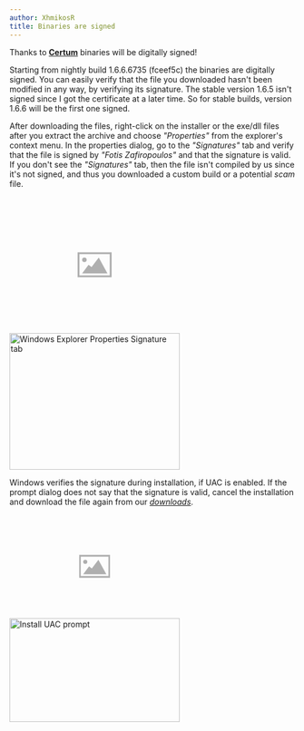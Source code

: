 ```yaml
---
author: XhmikosR
title: Binaries are signed
---
```


Thanks to **[Certum](http://www.certum.eu/certum/cert,eindex_en.xml)** binaries will be digitally signed!

Starting from nightly build 1.6.6.6735 (fceef5c) the binaries are digitally
signed. You can easily verify that the file you downloaded hasn't been modified
in any way, by verifying its signature. The stable version 1.6.5 isn't signed
since I got the certificate at a later time. So for stable builds, version
1.6.6 will be the first one signed.

After downloading the files, right-click on the installer or the exe/dll files
after you extract the archive and choose *"Properties"* from the explorer's
context menu. In the properties dialog, go to the *"Signatures"* tab and verify
that the file is signed by <!--googleoff: all-->*"Fotis Zafiropoulos"*<!--googleon: all-->
and that the signature is valid. If you don't see the *"Signatures"* tab,
then the file isn't compiled by us since it's not signed, and thus you downloaded
a custom build or a potential *scam* file.

<div class="row gallery">
    <div class="col-xs-12 col-sm-4 text-center">
        <a class="thumbnail" href="/assets/img/news/properties-signature.png" title="Windows Explorer Properties Signature tab">
            <img class="defer" src="data:image/svg+xml;charset=utf-8,%3Csvg%20xmlns%3D%22http%3A%2F%2Fwww.w3.org%2F2000%2Fsvg%22%20xmlns%3Axlink%3D%22http%3A%2F%2Fwww.w3.org%2F1999%2Fxlink%22%20viewBox%3D%220%200%20300%20200%22%3E%3Cdefs%3E%3Csymbol%20id%3D%22a%22%20viewBox%3D%220%200%2090%2066%22%20opacity%3D%22.3%22%3E%3Cpath%20d%3D%22M85%205v56H5V5h80m5-5H0v66h90V0z%22%2F%3E%3Ccircle%20cx%3D%2218%22%20cy%3D%2220%22%20r%3D%226%22%2F%3E%3Cpath%20d%3D%22M56%2014L37%2039l-8-6-17%2023h67z%22%2F%3E%3C%2Fsymbol%3E%3C%2Fdefs%3E%3Cuse%20width%3D%2220%25%22%20x%3D%2240%25%22%20xlink%3Ahref%3D%22%23a%22%2F%3E%3C%2Fsvg%3E" data-src="/assets/img/news/properties-signature-thumb.png" width="300" height="241" alt="Windows Explorer Properties Signature tab">
            <noscript><img src="/assets/img/news/properties-signature-thumb.png" width="300" height="241" alt="Windows Explorer Properties Signature tab"></noscript>
        </a>
    </div>
</div>

Windows verifies the signature during installation, if UAC is enabled.
If the prompt dialog does not say that the signature is valid, cancel the
installation and download the file again from our [*downloads*](/downloads/).

<div class="row gallery">
    <div class="col-xs-12 col-sm-4 text-center">
        <a class="thumbnail" href="/assets/img/news/install-uac.png" title="Install UAC prompt">
            <img class="defer" src="data:image/svg+xml;charset=utf-8,%3Csvg%20xmlns%3D%22http%3A%2F%2Fwww.w3.org%2F2000%2Fsvg%22%20xmlns%3Axlink%3D%22http%3A%2F%2Fwww.w3.org%2F1999%2Fxlink%22%20viewBox%3D%220%200%20300%20200%22%3E%3Cdefs%3E%3Csymbol%20id%3D%22a%22%20viewBox%3D%220%200%2090%2066%22%20opacity%3D%22.3%22%3E%3Cpath%20d%3D%22M85%205v56H5V5h80m5-5H0v66h90V0z%22%2F%3E%3Ccircle%20cx%3D%2218%22%20cy%3D%2220%22%20r%3D%226%22%2F%3E%3Cpath%20d%3D%22M56%2014L37%2039l-8-6-17%2023h67z%22%2F%3E%3C%2Fsymbol%3E%3C%2Fdefs%3E%3Cuse%20width%3D%2220%25%22%20x%3D%2240%25%22%20xlink%3Ahref%3D%22%23a%22%2F%3E%3C%2Fsvg%3E" data-src="/assets/img/news/install-uac-thumb.png" width="300" height="183" alt="Install UAC prompt">
            <noscript><img src="/assets/img/news/install-uac-thumb.png" width="300" height="183" alt="Install UAC prompt"></noscript>
        </a>
    </div>
</div>
